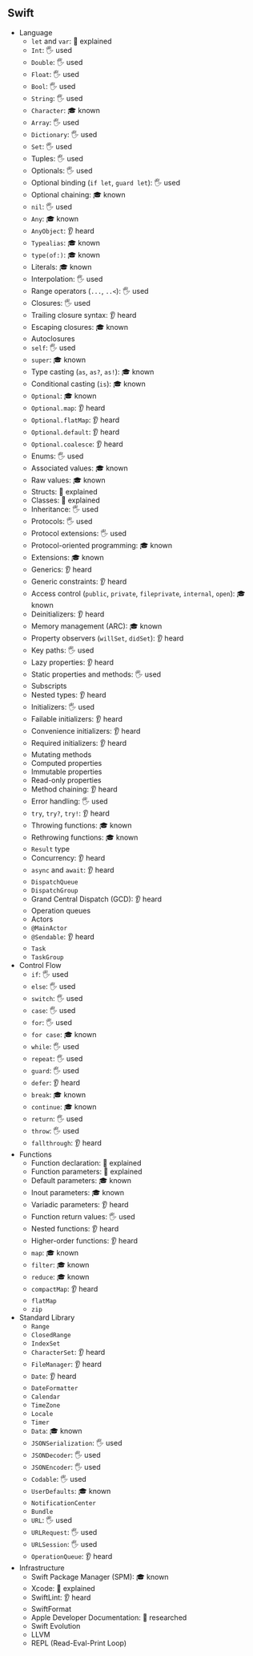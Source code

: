## Swift

- Language
  - `let` and `var`: 🙋 explained
  - `Int`: 🖐️ used
  - `Double`: 🖐️ used
  - `Float`: 🖐️ used
  - `Bool`: 🖐️ used
  - `String`: 🖐️ used
  - `Character`: 🎓 known
  - `Array`: 🖐️ used
  - `Dictionary`: 🖐️ used
  - `Set`: 🖐️ used
  - Tuples: 🖐️ used
  - Optionals: 🖐️ used
  - Optional binding (`if let`, `guard let`): 🖐️ used
  - Optional chaining: 🎓 known
  - `nil`: 🖐️ used
  - `Any`: 🎓 known
  - `AnyObject`: 👂 heard
  - `Typealias`: 🎓 known
  - `type(of:)`: 🎓 known
  - Literals: 🎓 known
  - Interpolation: 🖐️ used
  - Range operators (`...`, `..<`): 🖐️ used
  - Closures: 🖐️ used
  - Trailing closure syntax: 👂 heard
  - Escaping closures: 🎓 known
  - Autoclosures
  - `self`: 🖐️ used
  - `super`: 🎓 known
  - Type casting (`as`, `as?`, `as!`): 🎓 known
  - Conditional casting (`is`): 🎓 known
  - `Optional`: 🎓 known
  - `Optional.map`: 👂 heard
  - `Optional.flatMap`: 👂 heard
  - `Optional.default`: 👂 heard
  - `Optional.coalesce`: 👂 heard
  - Enums: 🖐️ used
  - Associated values: 🎓 known
  - Raw values: 🎓 known
  - Structs: 🙋 explained
  - Classes: 🙋 explained
  - Inheritance: 🖐️ used
  - Protocols: 🖐️ used
  - Protocol extensions: 🖐️ used
  - Protocol-oriented programming: 🎓 known
  - Extensions: 🎓 known
  - Generics: 👂 heard
  - Generic constraints: 👂 heard
  - Access control (`public`, `private`, `fileprivate`, `internal`, `open`): 🎓 known
  - Deinitializers: 👂 heard
  - Memory management (ARC): 🎓 known
  - Property observers (`willSet`, `didSet`): 👂 heard
  - Key paths: 🖐️ used
  - Lazy properties: 👂 heard
  - Static properties and methods: 🖐️ used
  - Subscripts
  - Nested types: 👂 heard
  - Initializers: 🖐️ used
  - Failable initializers: 👂 heard
  - Convenience initializers: 👂 heard
  - Required initializers: 👂 heard
  - Mutating methods
  - Computed properties
  - Immutable properties
  - Read-only properties
  - Method chaining: 👂 heard
  - Error handling: 🖐️ used
  - `try`, `try?`, `try!`: 👂 heard
  - Throwing functions: 🎓 known
  - Rethrowing functions: 🎓 known
  - `Result` type
  - Concurrency: 👂 heard
  - `async` and `await`: 👂 heard
  - `DispatchQueue`
  - `DispatchGroup`
  - Grand Central Dispatch (GCD): 👂 heard
  - Operation queues
  - Actors
  - `@MainActor`
  - `@Sendable`: 👂 heard
  - `Task`
  - `TaskGroup`
- Control Flow
  - `if`: 🖐️ used
  - `else`: 🖐️ used
  - `switch`: 🖐️ used
  - `case`: 🖐️ used
  - `for`: 🖐️ used
  - `for case`: 🎓 known
  - `while`: 🖐️ used
  - `repeat`: 🖐️ used
  - `guard`: 🖐️ used
  - `defer`: 👂 heard
  - `break`: 🎓 known
  - `continue`: 🎓 known
  - `return`: 🖐️ used
  - `throw`: 🖐️ used
  - `fallthrough`: 👂 heard
- Functions
  - Function declaration: 🙋 explained
  - Function parameters: 🙋 explained
  - Default parameters: 🎓 known
  - Inout parameters: 🎓 known
  - Variadic parameters: 👂 heard
  - Function return values: 🖐️ used
  - Nested functions: 👂 heard
  - Higher-order functions: 👂 heard
  - `map`: 🎓 known
  - `filter`: 🎓 known
  - `reduce`: 🎓 known
  - `compactMap`: 👂 heard
  - `flatMap`
  - `zip`
- Standard Library
  - `Range`
  - `ClosedRange`
  - `IndexSet`
  - `CharacterSet`: 👂 heard
  - `FileManager`: 👂 heard
  - `Date`: 👂 heard
  - `DateFormatter`
  - `Calendar`
  - `TimeZone`
  - `Locale`
  - `Timer`
  - `Data`: 🎓 known
  - `JSONSerialization`: 🖐️ used
  - `JSONDecoder`: 🖐️ used
  - `JSONEncoder`: 🖐️ used
  - `Codable`: 🖐️ used
  - `UserDefaults`: 🎓 known
  - `NotificationCenter`
  - `Bundle`
  - `URL`: 🖐️ used
  - `URLRequest`: 🖐️ used
  - `URLSession`: 🖐️ used
  - `OperationQueue`: 👂 heard
- Infrastructure
  - Swift Package Manager (SPM): 🎓 known
  - Xcode: 🙋 explained
  - SwiftLint: 👂 heard
  - SwiftFormat
  - Apple Developer Documentation: 🔬 researched
  - Swift Evolution
  - LLVM
  - REPL (Read-Eval-Print Loop)
